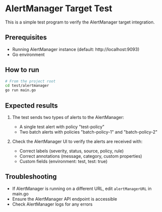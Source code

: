 # AlertManager Target Test

This is a simple test program to verify the AlertManager target integration.

## Prerequisites

- Running AlertManager instance (default: http://localhost:9093)
- Go environment

## How to run

```bash
# From the project root
cd test/alertmanager
go run main.go
```

## Expected results

1. The test sends two types of alerts to the AlertManager:
   - A single test alert with policy "test-policy"
   - Two batch alerts with policies "batch-policy-1" and "batch-policy-2"

2. Check the AlertManager UI to verify the alerts are received with:
   - Correct labels (severity, status, source, policy, rule)
   - Correct annotations (message, category, custom properties)
   - Custom fields (environment: test, test: true)

## Troubleshooting

- If AlertManager is running on a different URL, edit `alertManagerURL` in main.go
- Ensure the AlertManager API endpoint is accessible
- Check AlertManager logs for any errors 